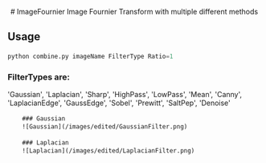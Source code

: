 <p align="center">
# ImageFournier
Image Fournier Transform with multiple different methods


## Usage

```python
python combine.py imageName FilterType Ratio=1
```
### FilterTypes are:

'Gaussian', 'Laplacian', 'Sharp',
'HighPass', 'LowPass', 'Mean', 
'Canny', 'LaplacianEdge', 'GaussEdge',
'Sobel', 'Prewitt', 'SaltPep', 'Denoise'

</p>

<p align="center">

        ### Gaussian
        ![Gaussian](/images/edited/GaussianFilter.png)

        ### Laplacian
        ![Laplacian](/images/edited/LaplacianFilter.png)
        
</p>

